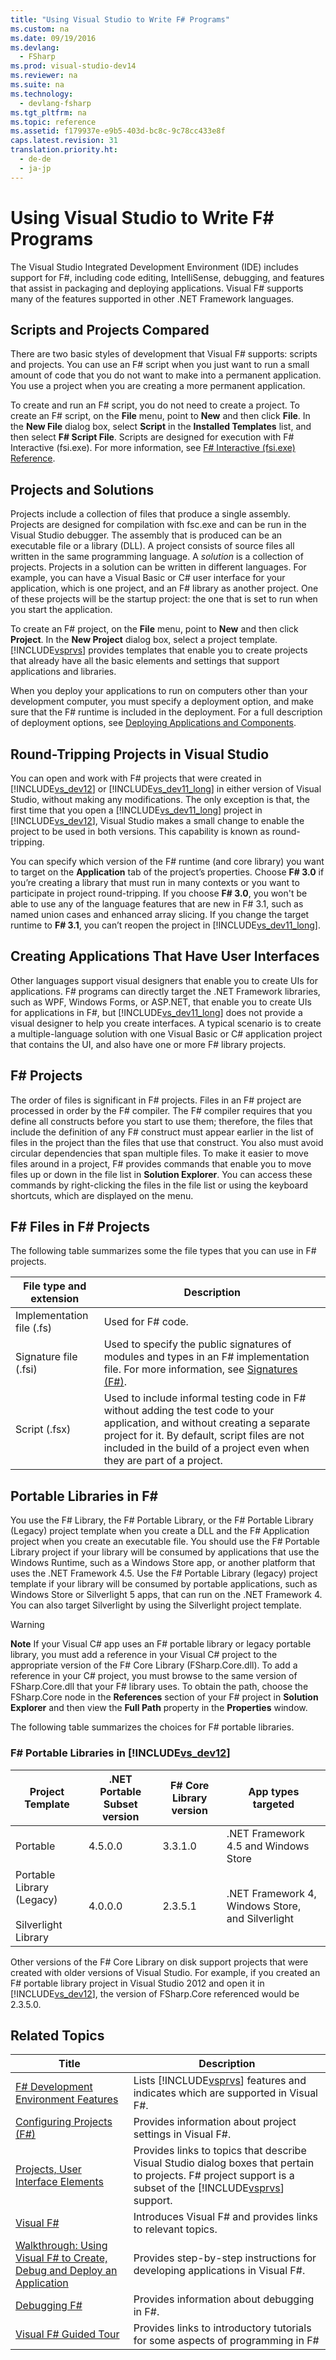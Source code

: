 ```yaml
---
title: "Using Visual Studio to Write F# Programs"
ms.custom: na
ms.date: 09/19/2016
ms.devlang: 
  - FSharp
ms.prod: visual-studio-dev14
ms.reviewer: na
ms.suite: na
ms.technology: 
  - devlang-fsharp
ms.tgt_pltfrm: na
ms.topic: reference
ms.assetid: f179937e-e9b5-403d-bc8c-9c78cc433e8f
caps.latest.revision: 31
translation.priority.ht: 
  - de-de
  - ja-jp
---
```

# Using Visual Studio to Write F# Programs
The Visual Studio Integrated Development Environment (IDE) includes support for F#, including code editing, IntelliSense, debugging, and features that assist in packaging and deploying applications. Visual F# supports many of the features supported in other .NET Framework languages.  
  
## Scripts and Projects Compared  
 There are two basic styles of development that Visual F# supports: scripts and projects. You can use an F# script when you just want to run a small amount of code that you do not want to make into a permanent application. You use a project when you are creating a more permanent application.  
  
 To create and run an F# script, you do not need to create a project. To create an F# script, on the **File** menu, point to **New** and then click **File**. In the **New File** dialog box, select **Script** in the **Installed Templates** list, and then select **F# Script File**. Scripts are designed for execution with F# Interactive (fsi.exe). For more information, see [F# Interactive (fsi.exe) Reference](../Topic/F%23%20Interactive%20\(fsi.exe\)%20Reference.md).  
  
## Projects and Solutions  
 Projects include a collection of files that produce a single assembly. Projects are designed for compilation with fsc.exe and can be run in the Visual Studio debugger. The assembly that is produced can be an executable file or a library (DLL). A project consists of source files all written in the same programming language. A *solution* is a collection of projects. Projects in a solution can be written in different languages. For example, you can have a Visual Basic or C# user interface for your application, which is one project, and an F# library as another project. One of these projects will be the startup project: the one that is set to run when you start the application.  
  
 To create an F# project, on the **File** menu, point to **New** and then click **Project**. In the **New Project** dialog box, select a project template. [!INCLUDE[vsprvs](../vs140/includes/vsprvs_md.md)] provides templates that enable you to create projects that already have all the basic elements and settings that support applications and libraries.  
  
 When you deploy your applications to run on computers other than your development computer, you must specify a deployment option, and make sure that the F# runtime is included in the deployment. For a full description of deployment options, see [Deploying Applications and Components](../vs140/Deploying-Applications--Services--and-Components.md).  
  
## Round-Tripping Projects in Visual Studio  
 You can open and work with F# projects that were created in [!INCLUDE[vs_dev12](../vs140/includes/vs_dev12_md.md)] or [!INCLUDE[vs_dev11_long](../vs140/includes/vs_dev11_long_md.md)] in either version of Visual Studio, without making any modifications. The only exception is that, the first time that you open a [!INCLUDE[vs_dev11_long](../vs140/includes/vs_dev11_long_md.md)] project in [!INCLUDE[vs_dev12](../vs140/includes/vs_dev12_md.md)], Visual Studio makes a small change to enable the project to be used in both versions. This capability is known as round-tripping.  
  
 You can specify which version of the F# runtime (and core library) you want to target on the **Application** tab of the project’s properties. Choose **F# 3.0** if you’re creating a library that must run in many contexts or you want to participate in project round-tripping. If you choose **F# 3.0**, you won't be able to use any of the language features that are new in F# 3.1, such as named union cases and enhanced array slicing. If you change the target runtime to **F# 3.1**, you can’t reopen the project in [!INCLUDE[vs_dev11_long](../vs140/includes/vs_dev11_long_md.md)].  
  
## Creating Applications That Have User Interfaces  
 Other languages support visual designers that enable you to create UIs for applications. F# programs can directly target the .NET Framework libraries, such as WPF, Windows Forms, or ASP.NET, that enable you to create UIs for applications in F#, but [!INCLUDE[vs_dev11_long](../vs140/includes/vs_dev11_long_md.md)] does not provide a visual designer to help you create interfaces. A typical scenario is to create a multiple-language solution with one Visual Basic or C# application project that contains the UI, and also have one or more F# library projects.  
  
## F# Projects  
 The order of files is significant in F# projects. Files in an F# project are processed in order by the F# compiler. The F# compiler requires that you define all constructs before you start to use them; therefore, the files that include the definition of any F# construct must appear earlier in the list of files in the project than the files that use that construct. You also must avoid circular dependencies that span multiple files. To make it easier to move files around in a project, F# provides commands that enable you to move files up or down in the file list in **Solution Explorer**. You can access these commands by right-clicking the files in the file list or using the keyboard shortcuts, which are displayed on the menu.  
  
## F# Files in F# Projects  
 The following table summarizes some the file types that you can use in F# projects.  
  
|File type and extension|Description|  
|-----------------------------|-----------------|  
|Implementation file (.fs)|Used for F# code.|  
|Signature file (.fsi)|Used to specify the public signatures of modules and types in an F# implementation file. For more information, see [Signatures (F#)](../vs140/Signatures--F#-.md).|  
|Script (.fsx)|Used to include informal testing code in F# without adding the test code to your application, and without creating a separate project for it. By default, script files are not included in the build of a project even when they are part of a project.|  
  
## Portable Libraries in F#  
 You use the F# Library, the F# Portable Library, or the F# Portable Library (Legacy) project template when you create a DLL and the F# Application project when you create an executable file. You should use the F# Portable Library project if your library will be consumed by applications that use the Windows Runtime, such as a Windows Store app, or another platform that uses the .NET Framework 4.5. Use the F# Portable Library (legacy) project template if your library will be consumed by portable applications, such as Windows Store or Silverlight 5 apps, that can run on the .NET Framework 4. You can also target Silverlight by using the Silverlight project template.  
  
> [!WARNING]
>  **Note** If your Visual C# app uses an F# portable library or legacy portable library, you must add a reference in your Visual C# project to the appropriate version of the F# Core Library (FSharp.Core.dll). To add a reference in your C# project, you must browse to the same version of FSharp.Core.dll that your F# library uses. To obtain the path, choose the FSharp.Core node in the **References** section of your F# project in **Solution Explorer** and then view the **Full Path** property in the **Properties** window.  
  
 The following table summarizes the choices for F# portable libraries.  
  
### F# Portable Libraries in [!INCLUDE[vs_dev12](../vs140/includes/vs_dev12_md.md)]  
  
|Project Template|.NET Portable Subset version|F# Core Library version|App types targeted|  
|----------------------|----------------------------------|------------------------------|------------------------|  
|Portable|4.5.0.0|3.3.1.0|.NET Framework 4.5 and Windows Store|  
|Portable Library (Legacy)<br /><br /> Silverlight Library|4.0.0.0|2.3.5.1|.NET Framework 4, Windows Store, and Silverlight|  
  
 Other versions of the F# Core Library on disk support projects that were created with older versions of Visual Studio. For example, if you created an F# portable library project in Visual Studio 2012 and open it in [!INCLUDE[vs_dev12](../vs140/includes/vs_dev12_md.md)], the version of FSharp.Core referenced would be 2.3.5.0.  
  
## Related Topics  
  
|Title|Description|  
|-----------|-----------------|  
|[F# Development Environment Features](../vs140/F#-Development-Environment-Features.md)|Lists [!INCLUDE[vsprvs](../vs140/includes/vsprvs_md.md)] features and indicates which are supported in Visual F#.|  
|[Configuring Projects (F#)](../vs140/Configuring-Projects--F#-.md)|Provides information about project settings in Visual F#.|  
|[Projects, User Interface Elements](../vs140/Project-Properties-Reference.md)|Provides links to topics that describe Visual Studio dialog boxes that pertain to projects. F# project support is a subset of the [!INCLUDE[vsprvs](../vs140/includes/vsprvs_md.md)] support.|  
|[Visual F#](../vs140/Visual-F#.md)|Introduces Visual F# and provides links to relevant topics.|  
|[Walkthrough: Using Visual F# to Create, Debug and Deploy an Application](../Topic/Walkthrough:%20Using%20Visual%20F%23%20to%20Create,%20Debug,%20and%20Deploy%20an%20Application.md)|Provides step-by-step instructions for developing applications in Visual F#.|  
|[Debugging F#](../vs140/Debugging-F#.md)|Provides information about debugging in F#.|  
|[Visual F# Guided Tour](../vs140/Visual-F#-Guided-Tour.md)|Provides links to introductory tutorials for some aspects of programming in F#|